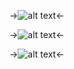 ->![alt text](https://64.media.tumblr.com/d2efcf6c28345bcfb21717bce5ee3150/0f74569ff2e74742-65/s540x810/3577568d844bc2840cbf8a99a758a1f779f011af.pnj)<-
 
->![alt text](https://i.imgur.com/umVxzZQ.png)<-

->![alt text](https://64.media.tumblr.com/ffca31ffe10f906a5640793af5aeee13/0f74569ff2e74742-3e/s540x810/ab47d6e2938e2a7903e283cf17aa4f7d6cdce9a4.pnj)<-

